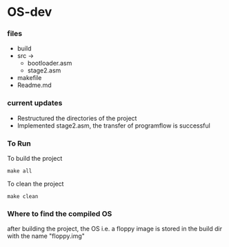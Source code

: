 # OS-dev 

### files
- build
- src ->
  - bootloader.asm
  - stage2.asm
- makefile
- Readme.md

### current updates
- Restructured the directories of the project
- Implemented stage2.asm, the transfer of programflow is successful

### To Run
To build the project

``` 
make all
```

To clean the project 
```
make clean
```

### Where to find the compiled OS
after building the project, the OS i.e. a floppy image is stored in the build dir with the name "floppy.img"

